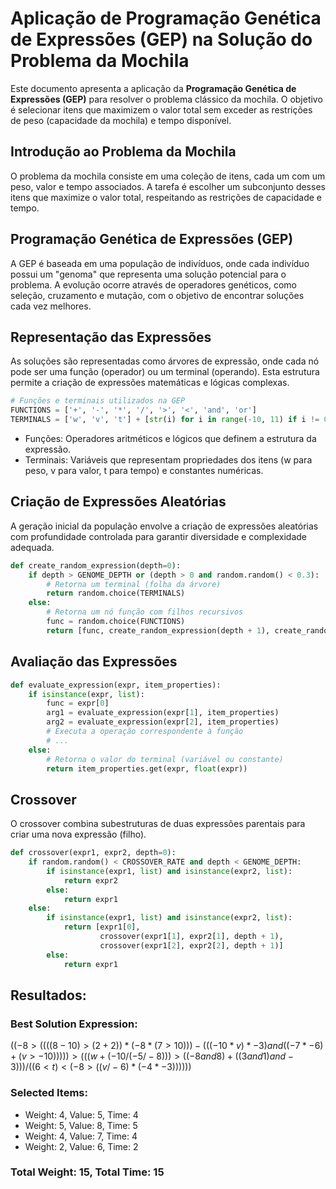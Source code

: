 # Aplicação de Programação Genética de Expressões (GEP) na Solução do Problema da Mochila

Este documento apresenta a aplicação da **Programação Genética de Expressões (GEP)** para resolver o problema clássico da mochila. O objetivo é selecionar itens que maximizem o valor total sem exceder as restrições de peso (capacidade da mochila) e tempo disponível.

## Introdução ao Problema da Mochila

O problema da mochila consiste em uma coleção de itens, cada um com um peso, valor e tempo associados. A tarefa é escolher um subconjunto desses itens que maximize o valor total, respeitando as restrições de capacidade e tempo.

## Programação Genética de Expressões (GEP)

A GEP é baseada em uma população de indivíduos, onde cada indivíduo possui um "genoma" que representa uma solução potencial para o problema. A evolução ocorre através de operadores genéticos, como seleção, cruzamento e mutação, com o objetivo de encontrar soluções cada vez melhores.

## Representação das Expressões

As soluções são representadas como árvores de expressão, onde cada nó pode ser uma função (operador) ou um terminal (operando). Esta estrutura permite a criação de expressões matemáticas e lógicas complexas.

```python
# Funções e terminais utilizados na GEP
FUNCTIONS = ['+', '-', '*', '/', '>', '<', 'and', 'or']
TERMINALS = ['w', 'v', 't'] + [str(i) for i in range(-10, 11) if i != 0]
```

- Funções: Operadores aritméticos e lógicos que definem a estrutura da expressão.
- Terminais: Variáveis que representam propriedades dos itens (w para peso, v para valor, t para tempo) e constantes numéricas.

## Criação de Expressões Aleatórias

A geração inicial da população envolve a criação de expressões aleatórias com profundidade controlada para garantir diversidade e complexidade adequada.

```python
def create_random_expression(depth=0):
    if depth > GENOME_DEPTH or (depth > 0 and random.random() < 0.3):
        # Retorna um terminal (folha da árvore)
        return random.choice(TERMINALS)
    else:
        # Retorna um nó função com filhos recursivos
        func = random.choice(FUNCTIONS)
        return [func, create_random_expression(depth + 1), create_random_expression(depth + 1)]
```

## Avaliação das Expressões

```python
def evaluate_expression(expr, item_properties):
    if isinstance(expr, list):
        func = expr[0]
        arg1 = evaluate_expression(expr[1], item_properties)
        arg2 = evaluate_expression(expr[2], item_properties)
        # Executa a operação correspondente à função
        # ...
    else:
        # Retorna o valor do terminal (variável ou constante)
        return item_properties.get(expr, float(expr))
```

## Crossover
O crossover combina subestruturas de duas expressões parentais para criar uma nova expressão (filho).

```python
def crossover(expr1, expr2, depth=0):
    if random.random() < CROSSOVER_RATE and depth < GENOME_DEPTH:
        if isinstance(expr1, list) and isinstance(expr2, list):
            return expr2
        else:
            return expr1
    else:
        if isinstance(expr1, list) and isinstance(expr2, list):
            return [expr1[0],
                    crossover(expr1[1], expr2[1], depth + 1),
                    crossover(expr1[2], expr2[2], depth + 1)]
        else:
            return expr1
```

## Resultados:

### Best Solution Expression:

$((-8 > ((((8 - 10) > (2 + 2)) * (-8 * (7 > 10))) - (((-10 * v) * -3) and ((-7 * -6) + (v > -10))))) > (((w + (-10 / (-5 / -8))) > ((-8 and 8) + ((3 and 1) and -3))) / ((6 < t) < (-8 > ((v / -6) * (-4 * -3))))))$

### Selected Items:

- Weight: 4, Value: 5, Time: 4
- Weight: 5, Value: 8, Time: 5
- Weight: 4, Value: 7, Time: 4
- Weight: 2, Value: 6, Time: 2

### Total Weight: 15, Total Time: 15
